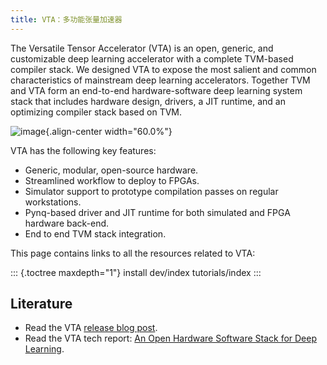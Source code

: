 ```yaml
---
title: VTA：多功能张量加速器
---
```


The Versatile Tensor Accelerator (VTA) is an open, generic, and
customizable deep learning accelerator with a complete TVM-based
compiler stack. We designed VTA to expose the most salient and common
characteristics of mainstream deep learning accelerators. Together TVM
and VTA form an end-to-end hardware-software deep learning system stack
that includes hardware design, drivers, a JIT runtime, and an optimizing
compiler stack based on TVM.

![image](https://raw.githubusercontent.com/uwsampl/web-data/main/vta/blogpost/vta_overview.png){.align-center
width="60.0%"}

VTA has the following key features:

-   Generic, modular, open-source hardware.
-   Streamlined workflow to deploy to FPGAs.
-   Simulator support to prototype compilation passes on regular
    workstations.
-   Pynq-based driver and JIT runtime for both simulated and FPGA
    hardware back-end.
-   End to end TVM stack integration.

This page contains links to all the resources related to VTA:

::: {.toctree maxdepth="1"}
install dev/index tutorials/index
:::

## Literature

-   Read the VTA [release blog
    post](https://tvm.apache.org/2018/07/12/vta-release-announcement).
-   Read the VTA tech report: [An Open Hardware Software Stack for Deep
    Learning](https://arxiv.org/abs/1807.04188).
